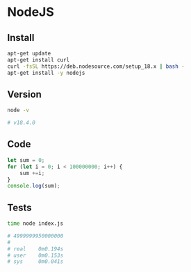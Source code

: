 # NodeJS

## Install

```bash
apt-get update
apt-get install curl
curl -fsSL https://deb.nodesource.com/setup_18.x | bash -
apt-get install -y nodejs
```

## Version
```bash
node -v

# v18.4.0
```

## Code

```js
let sum = 0;
for (let i = 0; i < 100000000; i++) {
    sum +=i;
}
console.log(sum);
```

## Tests

```bash
time node index.js

# 4999999950000000
# 
# real    0m0.194s
# user    0m0.153s
# sys     0m0.041s
```